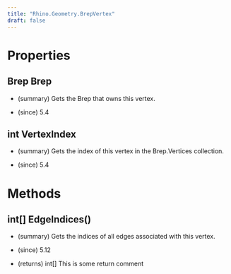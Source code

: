 ```yaml
---
title: "Rhino.Geometry.BrepVertex"
draft: false
---
```


# Properties
## Brep Brep
- (summary) 
     Gets the Brep that owns this vertex.
     
- (since) 5.4
## int VertexIndex
- (summary) 
     Gets the index of this vertex in the Brep.Vertices collection.
     
- (since) 5.4
# Methods
## int[] EdgeIndices()
- (summary) 
     Gets the indices of all edges associated with this vertex.
     
- (since) 5.12
- (returns) int[] This is some return comment

